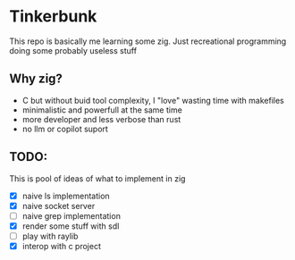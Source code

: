 # Tinkerbunk

This repo is basically me learning some zig.
Just recreational programming doing some probably useless stuff

## Why zig?
* C but without buid tool complexity, I "love" wasting time with makefiles
* minimalistic and powerfull at the same time
* more developer and less verbose than rust
* no llm or copilot suport

## TODO:
This is pool of ideas of what to implement in zig

- [x] naive ls implementation
- [x] naive socket server
- [ ] naive grep implementation
- [x] render some stuff with sdl
- [ ] play with raylib
- [x] interop with c project
